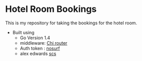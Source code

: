 # Hotel Room Bookings 
 This is my repository for taking the bookings for the hotel room.

 - Built using 
    -   Go Version 1.4
    -   middleware: [Chi router](github.com/go-chi/chi)
    -   Auth token : [nosurf](github.com/justinas/nosurf)
    -   alex edwards [scs](github.com/alexedwards/scs/v2)